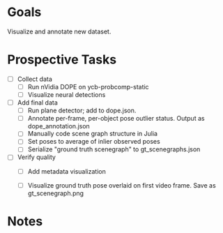 # Goals

Visualize and annotate new dataset.


# Prospective Tasks

* [ ] Collect data
    * [ ] Run nVidia DOPE on ycb-probcomp-static
    * [ ] Visualize neural detections
* [ ] Add final data
    * [ ] Run plane detector; add to dope.json.
    * [ ] Annotate per-frame, per-object pose outlier status. Output as dope_annotation.json
    * [ ] Manually code scene graph structure in Julia
    * [ ] Set poses to average of inlier observed poses
    * [ ] Serialize "ground truth scenegraph" to gt_scenegraphs.json
* [ ] Verify quality
    * [ ] Add metadata visualization 
    * [ ] Visualize ground truth pose overlaid on first video frame. Save as gt_scenegraph.png


# Notes


